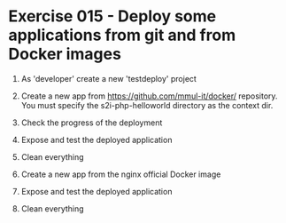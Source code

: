# Exercise 015 - Deploy some applications from git and from Docker images

1) As 'developer' create a new 'testdeploy' project

2) Create a new app from https://github.com/mmul-it/docker/ repository. You
   must specify the s2i-php-helloworld directory as the context dir.

3) Check the progress of the deployment

4) Expose and test the deployed application

5) Clean everything

6) Create a new app from the nginx official Docker image

7) Expose and test the deployed application

8) Clean everything
